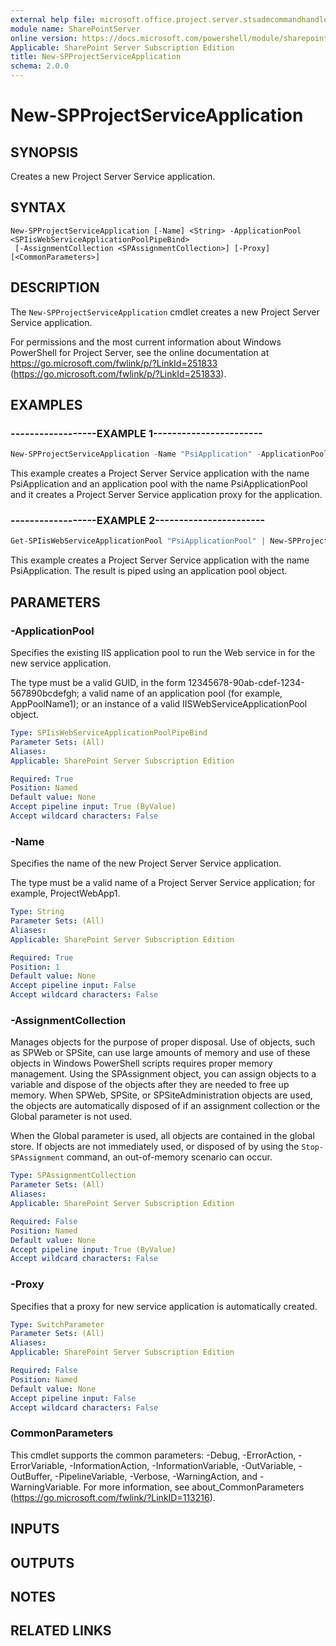 ```yaml
---
external help file: microsoft.office.project.server.stsadmcommandhandler.dll-help.xml
module name: SharePointServer
online version: https://docs.microsoft.com/powershell/module/sharepoint-server/new-spprojectserviceapplication
Applicable: SharePoint Server Subscription Edition
title: New-SPProjectServiceApplication
schema: 2.0.0
---
```


# New-SPProjectServiceApplication

## SYNOPSIS
Creates a new Project Server Service application.


## SYNTAX

```
New-SPProjectServiceApplication [-Name] <String> -ApplicationPool <SPIisWebServiceApplicationPoolPipeBind>
 [-AssignmentCollection <SPAssignmentCollection>] [-Proxy] [<CommonParameters>]
```

## DESCRIPTION
The `New-SPProjectServiceApplication` cmdlet creates a new Project Server Service application.

For permissions and the most current information about Windows PowerShell for Project Server, see the online documentation at https://go.microsoft.com/fwlink/p/?LinkId=251833 (https://go.microsoft.com/fwlink/p/?LinkId=251833).


## EXAMPLES

### ------------------EXAMPLE 1-----------------------
```powershell
New-SPProjectServiceApplication -Name "PsiApplication" -ApplicationPool "PsiApplicationPool" -Proxy
```

This example creates a Project Server Service application with the name PsiApplication and an application pool with the name PsiApplicationPool and it creates a Project Server Service application proxy for the application.


### ------------------EXAMPLE 2-----------------------
```powershell
Get-SPIisWebServiceApplicationPool "PsiApplicationPool" | New-SPProjectServiceApplication -Name "PsiApplication"
```

This example creates a Project Server Service application with the name PsiApplication.
The result is piped using an application pool object.


## PARAMETERS

### -ApplicationPool
Specifies the existing IIS application pool to run the Web service in for the new service application.

The type must be a valid GUID, in the form 12345678-90ab-cdef-1234-567890bcdefgh; a valid name of an application pool (for example, AppPoolName1); or an instance of a valid IISWebServiceApplicationPool object.

```yaml
Type: SPIisWebServiceApplicationPoolPipeBind
Parameter Sets: (All)
Aliases: 
Applicable: SharePoint Server Subscription Edition

Required: True
Position: Named
Default value: None
Accept pipeline input: True (ByValue)
Accept wildcard characters: False
```

### -Name
Specifies the name of the new Project Server Service application.

The type must be a valid name of a Project Server Service application; for example, ProjectWebApp1.

```yaml
Type: String
Parameter Sets: (All)
Aliases: 
Applicable: SharePoint Server Subscription Edition

Required: True
Position: 1
Default value: None
Accept pipeline input: False
Accept wildcard characters: False
```

### -AssignmentCollection
Manages objects for the purpose of proper disposal.
Use of objects, such as SPWeb or SPSite, can use large amounts of memory and use of these objects in Windows PowerShell scripts requires proper memory management.
Using the SPAssignment object, you can assign objects to a variable and dispose of the objects after they are needed to free up memory.
When SPWeb, SPSite, or SPSiteAdministration objects are used, the objects are automatically disposed of if an assignment collection or the Global parameter is not used.

When the Global parameter is used, all objects are contained in the global store.
If objects are not immediately used, or disposed of by using the `Stop-SPAssignment` command, an out-of-memory scenario can occur.

```yaml
Type: SPAssignmentCollection
Parameter Sets: (All)
Aliases: 
Applicable: SharePoint Server Subscription Edition

Required: False
Position: Named
Default value: None
Accept pipeline input: True (ByValue)
Accept wildcard characters: False
```

### -Proxy
Specifies that a proxy for new service application is automatically created.

```yaml
Type: SwitchParameter
Parameter Sets: (All)
Aliases: 
Applicable: SharePoint Server Subscription Edition

Required: False
Position: Named
Default value: None
Accept pipeline input: False
Accept wildcard characters: False
```

### CommonParameters
This cmdlet supports the common parameters: -Debug, -ErrorAction, -ErrorVariable, -InformationAction, -InformationVariable, -OutVariable, -OutBuffer, -PipelineVariable, -Verbose, -WarningAction, and -WarningVariable. For more information, see about_CommonParameters (https://go.microsoft.com/fwlink/?LinkID=113216).

## INPUTS

## OUTPUTS

## NOTES

## RELATED LINKS
